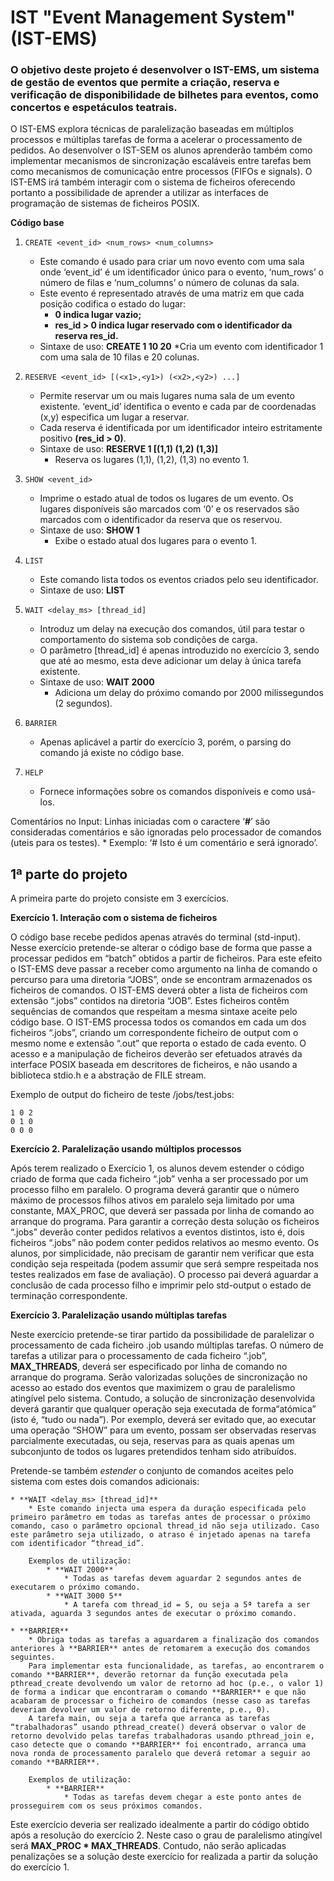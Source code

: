 # IST "Event Management System" (IST-EMS)

### O objetivo deste projeto é desenvolver o IST-EMS, um sistema de gestão de eventos que permite a criação, reserva e verificação de disponibilidade de bilhetes para eventos, como concertos e espetáculos teatrais.

O IST-EMS explora técnicas de paralelização baseadas em múltiplos processos e múltiplas tarefas de forma a acelerar o processamento de pedidos.
Ao desenvolver o IST-SEM os alunos aprenderão também como implementar mecanismos de sincronização escaláveis entre tarefas bem como mecanismos de comunicação entre processos (FIFOs e signals).
O IST-EMS irá também interagir com o sistema de ficheiros oferecendo portanto a possibilidade de aprender a utilizar as interfaces de programação de sistemas de ficheiros POSIX.

**Código base**

1. `CREATE <event_id> <num_rows> <num_columns>`
    * Este comando é usado para criar um novo evento com uma sala onde ‘event_id’ é um identificador único para o evento, ‘num_rows’ o número de filas e ‘num_columns’ o número de colunas da sala.
    * Este evento é representado através de uma matriz em que cada posição codifica o estado do lugar:
        * **0 indica lugar vazio;**
        * **res_id > 0 indica lugar reservado com o identificador da reserva res_id.**
    * Sintaxe de uso: **CREATE 1 10 20**
        *Cria um evento com identificador 1 com uma sala de 10 filas e 20 colunas.

2. `RESERVE <event_id> [(<x1>,<y1>) (<x2>,<y2>) ...]`
    * Permite reservar um ou mais lugares numa sala de um evento existente. 
    ‘event_id’ identifica o evento e cada par de coordenadas (x,y) especifica um lugar a reservar.
    * Cada reserva é identificada por um identificador inteiro estritamente positivo **(res_id > 0)**.
    * Sintaxe de uso: **RESERVE 1 [(1,1) (1,2) (1,3)]**
        * Reserva os lugares (1,1), (1,2), (1,3) no evento 1.

3. `SHOW <event_id>`
    * Imprime o estado atual de todos os lugares de um evento. 
    Os lugares disponíveis são marcados com ‘0’ e os reservados são marcados com o identificador da reserva que os reservou.
    * Sintaxe de uso: **SHOW 1**
        * Exibe o estado atual dos lugares para o evento 1.

4. `LIST`
    * Este comando lista todos os eventos criados pelo seu identificador.
    * Sintaxe de uso: **LIST**

5. `WAIT <delay_ms> [thread_id]`
    * Introduz um delay na execução dos comandos, útil para testar o comportamento do sistema sob condições de carga.
    * O parâmetro [thread_id] é apenas introduzido no exercício 3, sendo que até ao mesmo, esta deve adicionar um delay à única tarefa existente.
    * Sintaxe de uso: **WAIT 2000**
        * Adiciona um delay do próximo comando por 2000 milissegundos (2 segundos).

6. `BARRIER`
    * Apenas aplicável a partir do exercício 3, porém, o parsing do comando já existe no código base.

7. `HELP`
    * Fornece informações sobre os comandos disponíveis e como usá-los.


Comentários no Input:
Linhas iniciadas com o caractere ‘**#**’ são consideradas comentários e são ignoradas pelo processador de comandos (uteis para os testes).
    * Exemplo: ‘# Isto é um comentário e será ignorado’.


## 1ª parte do projeto
A primeira parte do projeto consiste em 3 exercícios.

**Exercício 1. Interação com o sistema de ficheiros**

O código base recebe pedidos apenas através do terminal (std-input). 
Nesse exercício pretende-se alterar o código base de forma que passe a processar pedidos em “batch” obtidos a partir de ficheiros.
Para este efeito o IST-EMS deve passar a receber como argumento na linha de comando o percurso para uma diretoria “JOBS”, onde se encontram armazenados os ficheiros de comandos.
O IST-EMS deverá obter a lista de ficheiros com extensão “.jobs” contidos na diretoria “JOB”.
Estes ficheiros contêm sequências de comandos que respeitam a mesma sintaxe aceite pelo código base.
O IST-EMS processa todos os comandos em cada um dos ficheiros “.jobs”, criando um correspondente ficheiro de output com o mesmo nome e extensão “.out” que reporta o
estado de cada evento.
O acesso e a manipulação de ficheiros deverão ser efetuados através da interface POSIX baseada em descritores de ficheiros, e não usando a biblioteca stdio.h e a abstração de FILE stream.

Exemplo de output do ficheiro de teste /jobs/test.jobs:
```
1 0 2
0 1 0
0 0 0
```


**Exercício 2. Paralelização usando múltiplos processos**

Após terem realizado o Exercício 1, os alunos devem estender o código criado de forma que cada ficheiro “.job” venha a ser processado por um processo filho em paralelo.
O programa deverá garantir que o número máximo de processos filhos ativos em paralelo seja limitado por uma constante, MAX_PROC, que deverá ser passada por linha de comando ao arranque do programa.
Para garantir a correção desta solução os ficheiros “.jobs” deverão conter pedidos relativos a eventos distintos, isto é, dois ficheiros “.jobs” não podem conter pedidos relativos ao mesmo evento.
Os alunos, por simplicidade, não precisam de garantir nem verificar que esta condição seja respeitada (podem assumir que será sempre respeitada nos testes realizados em fase de avaliação).
O processo pai deverá aguardar a conclusão de cada processo filho e imprimir pelo std-output o estado de terminação correspondente.


**Exercício 3. Paralelização usando múltiplas tarefas**

Neste exercício pretende-se tirar partido da possibilidade de paralelizar o processamento de cada ficheiro .job usando múltiplas tarefas.
O número de tarefas a utilizar para o processamento de cada ficheiro “.job”, **MAX_THREADS**, deverá ser especificado por linha de comando no arranque do programa.
Serão valorizadas soluções de sincronização no acesso ao estado dos eventos que maximizem o grau de paralelismo atingível pelo sistema.
Contudo, a solução de sincronização desenvolvida deverá garantir que qualquer operação seja executada de forma“atómica” (isto é, “tudo ou nada”). 
Por exemplo, deverá ser evitado que, ao executar uma operação “SHOW” para um evento, possam ser observadas reservas parcialmente executadas, ou seja, reservas para as quais apenas um subconjunto de todos os lugares pretendidos tenham sido atribuídos.

Pretende-se também _estender_ o conjunto de comandos aceites pelo sistema com estes dois comandos adicionais:

    * **WAIT <delay_ms> [thread_id]** 
        * Este comando injecta uma espera da duração especificada pelo primeiro parâmetro em todas as tarefas antes de processar o próximo comando, caso o parâmetro opcional thread_id não seja utilizado. Caso este parâmetro seja utilizado, o atraso é injetado apenas na tarefa com identificador “thread_id”.

        Exemplos de utilização:
            * **WAIT 2000**
                * Todas as tarefas devem aguardar 2 segundos antes de executarem o próximo comando.
            * **WAIT 3000 5**
                * A tarefa com thread_id = 5, ou seja a 5ª tarefa a ser ativada, aguarda 3 segundos antes de executar o próximo comando.

    * **BARRIER**
        * Obriga todas as tarefas a aguardarem a finalização dos comandos anteriores à **BARRIER** antes de retomarem a execução dos comandos seguintes.
        Para implementar esta funcionalidade, as tarefas, ao encontrarem o comando **BARRIER**, deverão retornar da função executada pela pthread_create devolvendo um valor de retorno ad hoc (p.e., o valor 1) de forma a indicar que encontraram o comando **BARRIER** e que não acabaram de processar o ficheiro de comandos (nesse caso as tarefas deveriam devolver um valor de retorno diferente, p.e., 0).
        A tarefa main, ou seja a tarefa que arranca as tarefas “trabalhadoras” usando pthread_create() deverá observar o valor de retorno devolvido pelas tarefas trabalhadoras usando pthread_join e, caso detecte que o comando **BARRIER** foi encontrado, arranca uma nova ronda de processamento paralelo que deverá retomar a seguir ao comando **BARRIER**.

        Exemplos de utilização:
            * **BARRIER**
                * Todas as tarefas devem chegar a este ponto antes de prosseguirem com os seus próximos comandos.


Este exercício deveria ser realizado idealmente a partir do código obtido após a resolução do exercício 2.
Neste caso o grau de paralelismo atingível será **MAX_PROC * MAX_THREADS**.
Contudo, não serão aplicadas penalizações se a solução deste exercício for realizada a partir da solução do exercício 1.
